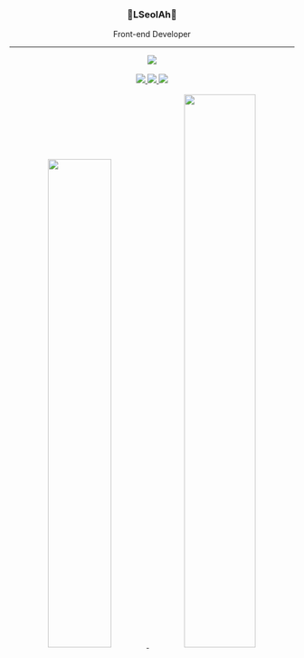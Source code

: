 <div align="center">
 
 ### 🐣LSeolAh🐥
 <p>Front-end Developer</p>
 
  ---
  <div>
    <img align="center"src="https://hits.seeyoufarm.com/api/count/incr/badge.svg?url=https%3A%2F%2Fgithub.com%2FLSeolAh&count_bg=%23171616&title_bg=%23000000&icon=github.svg&icon_color=%23E7E7E7&title=GitHub&edge_flat=false"/>
    <br>
    <br>
    <a href="mailto:snxwxh@gmail.com" target="_balnk">
      <img src="https://img.shields.io/badge/Gmail-red?style=flat&logo=Gmail&logoColor=white"/>
    </a>
    <a href="https://tar-snout-3bc.notion.site/LSeolAh-Portfolio-3328fd092af8496eb11d180d1de0fa62">
      <img src="https://img.shields.io/badge/Notion-white?style=flat&logo=Notion&logoColor=black&link=mailto:sualah0417@gmail.com"/>
    </a>
    <a href="https://velog.io/@seollog">
      <img src="https://img.shields.io/badge/Velog-20C997?style=flat&logo=Velog&logoColor=white"/>
    </a>
    <br>
    <br>
    <a href="https://github.com/anuraghazra/github-readme-stats">
  <img src="https://github-readme-stats.vercel.app/api?username=LSeolAh&show_icons=true&theme=material-palenight&hide_border=true&bg_color=2c2c2c&icon_color=E5BF00&text_color=fff&title_color=E5BF00&count_private=true" width=47% />
</a>
<a>
<img width= "50%" src="https://github-readme-streak-stats.herokuapp.com?user=LSeolAh&theme=dark&hide_border=true&date_format=%5BY%20%5DM%20j&background=2C2C2C&ring=E5BF00&currStreakLabel=E5BF00&sideLabels=E5BF00&fire=E5BF00" />
</a>
<!-- <a href="https://github.com/ashutosh00710/github-readme-activity-graph">
<img src="https://github-readme-activity-graph.cyclic.app/graph?username=LSeolAh&theme=react-dark&bg_color=2c2c2c&hide_border=true&line=E5BF00&color=E5BF00" width=98%/>
</a> -->
    <!-- <img align="left"width= "363" height="120"src="https://github-readme-streak-stats.herokuapp.com/?user=LSeolAH&" alt="LSeolAh" /> -->
    <!-- <img align="right" src="https://github-readme-stats.vercel.app/api/top-langs/?username=LSeolAh&theme=dracula&exclude_repo=Computer-Science-Engineering,clone-zoom&hide=Procfile&layout=compact&langs_count=10"/> -->
  </div>

